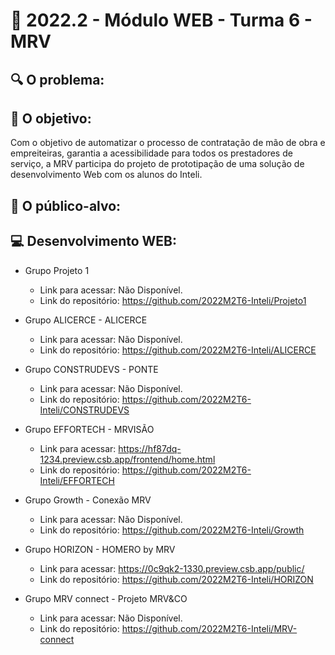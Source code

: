 # 🙋‍ 2022.2 - Módulo WEB - Turma 6 - MRV

## 🔍 O problema:

## 🎯 O objetivo:
Com o objetivo de automatizar o processo de contratação de mão de obra e empreiteiras, garantia a acessibilidade para todos os prestadores de serviço,
a MRV participa do projeto de prototipação de uma solução de desenvolvimento Web com os alunos do Inteli.

## 🧩 O público-alvo:


## 💻 Desenvolvimento WEB:

- Grupo Projeto 1
  - Link para acessar: Não Disponível.
  - Link do repositório: https://github.com/2022M2T6-Inteli/Projeto1

- Grupo ALICERCE - ALICERCE
  - Link para acessar: Não Disponível.
  - Link do repositório: https://github.com/2022M2T6-Inteli/ALICERCE
  
- Grupo CONSTRUDEVS - PONTE
  - Link para acessar: Não Disponível.
  - Link do repositório: https://github.com/2022M2T6-Inteli/CONSTRUDEVS
  
- Grupo EFFORTECH - MRVISÃO
  - Link para acessar: https://hf87dq-1234.preview.csb.app/frontend/home.html
  - Link do repositório: https://github.com/2022M2T6-Inteli/EFFORTECH
  
- Grupo Growth - Conexão MRV
  - Link para acessar: Não Disponível.
  - Link do repositório: https://github.com/2022M2T6-Inteli/Growth

- Grupo HORIZON - HOMERO by MRV
  - Link para acessar: https://0c9qk2-1330.preview.csb.app/public/
  - Link do repositório: https://github.com/2022M2T6-Inteli/HORIZON
  
- Grupo MRV connect - Projeto MRV&CO
  - Link para acessar: Não Disponível.
  - Link do repositório: https://github.com/2022M2T6-Inteli/MRV-connect
